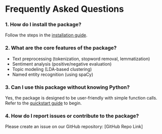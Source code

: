 # Frequently Asked Questions

### 1. How do I install the package?
Follow the steps in the [installation guide](./installation.md).



### 2. What are the core features of the package?

- Text preprocessing (tokenization, stopword removal, lemmatization)
- Sentiment analysis (positive/negative evaluation)
- Topic modeling (LDA-based clustering)
- Named entity recognition (using spaCy)



### 3. Can I use this package without knowing Python?

Yes, the package is designed to be user-friendly with simple function calls. Refer to the [quickstart guide](./quickstart.md) to begin.



### 4. How do I report issues or contribute to the package?

Please create an issue on our GitHub repository: [GitHub Repo Link]
